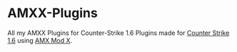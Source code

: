 # AMXX-Plugins
All my AMXX Plugins for Counter-Strike 1.6
Plugins made for [Counter Strike 1.6](https://store.steampowered.com/app/10/CounterStrike/) using [AMX Mod X](https://github.com/alliedmodders/amxmodx).
